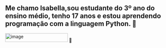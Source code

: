 ## Me chamo Isabella,sou estudante do 3º ano do ensino médio, tenho 17 anos e estou aprendendo programação com a linguagem Python. 👋

<img width="200" height="28" alt="image" src="https://github.com/user-attachments/assets/1d81652f-280f-43f1-9c93-186505ffae54" />
👋

<!--
**altierisa/altierisa** is a ✨ _special_ ✨ repository because its `README.md` (this file) appears on your GitHub profile.

Here are some ideas to get you started:

- 🔭 I’m currently working on ...
- 🌱 I’m currently learning ...
- 👯 I’m looking to collaborate on ...
- 🤔 I’m looking for help with ...
- 💬 Ask me about ...
- 📫 How to reach me: ...
- 😄 Pronouns: ...
- ⚡ Fun fact: ...
-->
